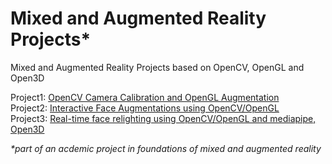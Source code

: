 # Mixed and Augmented Reality Projects*
Mixed and Augmented Reality Projects based on OpenCV, OpenGL and Open3D

Project1: [OpenCV Camera Calibration and OpenGL Augmentation](https://github.com/codesavory/mixed_and_augmented_reality/tree/main/opencv_opengl) </br>
Project2: [Interactive Face Augmentations using OpenCV/OpenGL](https://github.com/codesavory/mixed_and_augmented_reality/tree/main/interactive_face_augmentation) </br>
Project3: [Real-time face relighting using OpenCV/OpenGL and mediapipe, Open3D](https://github.com/codesavory/mixed_and_augmented_reality/tree/main/realtime_face_relighting) </br>

_*part of an acdemic project in foundations of mixed and augmented reality_
